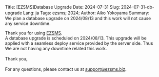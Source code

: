 Title: [EZSMS]Database Upgrade
Date: 2024-07-31
Slug: 2024-07-31-db-upgrade
Lang: ja
Tags: ezsms; 2024;
Author: Aiko Yokoyama
Summary:　We plan a database upgrade on 2024/08/13 and this work will not cause any service downtime.

Thank you for using [EZSMS](https://www.ezsms.biz/).
<br>
A database upgrade is scheduled on 2024/08/13. This upgrade will be applied with a seamless deploy service provided by the server side. Thus We are not having any downtime related this work.<br>
<br>
Thank you,<br>
<br>
For any questions, please contact us at support@ezsms.biz.


